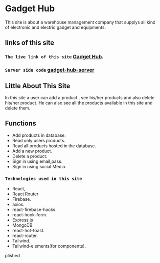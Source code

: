 # Gadget Hub

This site is about a warehouse management company that supplys all kind of electronic and electric gadget and equipments.

## links of this site

### `The live link of this site` [Gadget Hub](https://gadget-hub-2022.web.app/).
### `Server side code` [gadget-hub-server](https://github.com/Neamul01/gadget-hub-server)

## Little About This Site

In this site a user can add a product , see his/her products and also delete his/her product. He can also see all the products available in this site and delete them.

## Functions 
 
 - Add products in database.
 - Read only users products.
 - Read all products hosted in the database.
 - Add a new product.
 - Delete a product.
 - Sign in using email,pass.
 - Sign in using social Media.


### `Technologies used in this site`
- React,
- React Router
- Firebase.
- axios.
- react-firebase-hooks.
- react-hook-form.
- Express.js
- MongoDB
- react-hot-toast.
- react-router.
- Tailwind.
- Tailwind-elements(for components).

plished